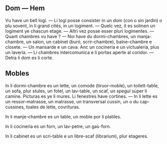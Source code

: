 ## Dom — Hem

Vu have un bell logí. — Li logí posse consister in un dom (con o sin jardin) o plu sovent, in li grand cités, in un logiment. — Quelc vez, it es solmen un logiment ye chascun etage. — Altri vez posse esser pluri logimentes. — Quant chambres vu have ? — Noi have du dormi-chambres, un manja-chambre, un salon, un cabinet (buró, scrir-chambre), balne-chambre e closete. — Un mansarde e un cava. Anc un cocinería e un victualería, plus un lavería. — Li chambres intercomunica e li portas aperte al coridor. — Detra li dom es li corte.

## Mobles

In li dormi-chambre es un lette, un comode (tiruor-moble), un toilett-table, un sofa, plur stules, un fotel, un lav-table, un scaf, un spegul súper li camine. Picturas es ye li mures. Li fenestres have cortines. — In li lette es un ressor-matrasse, un matrasse, un transversal cussin, un o du cap-cussines, toales de lette, covrituras.

In li manje-chambre es un table, un moble por li platiles. 

In li cocinería es un forn, un lav-petre, un gas-forn.

In li cabinet es un scri-table e un libre-scaf (librarium), plur etageres.